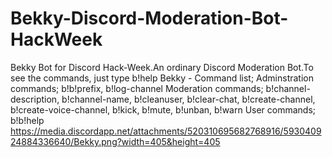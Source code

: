 # Bekky-Discord-Moderation-Bot-HackWeek
Bekky Bot for Discord Hack-Week.An ordinary Discord Moderation Bot.To see the commands, just type b!help
Bekky - Command list;
Adminstration commands;
b!b!prefix, b!log-channel
Moderation commands;
b!channel-description, b!channel-name, b!cleanuser, b!clear-chat, b!create-channel, b!create-voice-channel, b!kick, b!mute, b!unban, b!warn
User commands;
b!b!help
https://media.discordapp.net/attachments/520310695682768916/593040924884336640/Bekky.png?width=405&height=405

